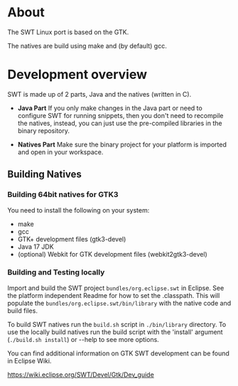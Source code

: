 # About

The SWT Linux port is based on the GTK.

The natives are build using make and (by default) gcc.

# Development overview
SWT is made up of 2 parts, Java and the natives (written in C).

* **Java Part**
If you only make changes in the Java part or need to configure SWT for running
snippets, then you don't need to recompile the natives, instead, you can just
use the pre-compiled libraries in the binary repository.

* **Natives Part**
Make sure the binary project for your platform is imported and open in your
workspace.

## Building Natives

### Building 64bit natives for GTK3

You need to install the following on your system:

* make
* gcc
* GTK+ development files (gtk3-devel)
* Java 17 JDK
* (optional) Webkit for GTK development files (webkit2gtk3-devel)

### Building and Testing locally

Import and build the SWT project `bundles/org.eclipse.swt` in Eclipse. See the
platform independent Readme for how to set the .classpath. This will populate
the `bundles/org.eclipse.swt/bin/library` with the native code and build files.

To build SWT natives run the `build.sh` script in `./bin/library` directory. To
use the locally build natives run the build script with the 'install' argument
(`./build.sh install`) or --help to see more options.

You can find additional information on GTK SWT development can be found in
Eclipse Wiki.

https://wiki.eclipse.org/SWT/Devel/Gtk/Dev_guide

